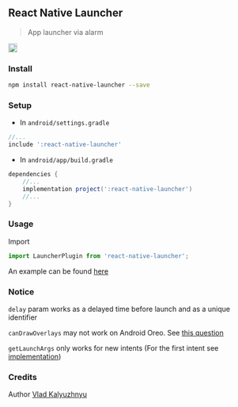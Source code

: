 ## React Native Launcher
> App launcher via alarm

<a href="https://www.npmjs.com/package/react-native-launcher">
  <img src="https://badge.fury.io/js/react-native-launcher.png" height="18" alt="npm version">
</a>

### Install

```bash
npm install react-native-launcher --save
```

### Setup

* In `android/settings.gradle`

```gradle
//...
include ':react-native-launcher'
```

* In `android/app/build.gradle`

```gradle
dependencies {
    //...
    implementation project(':react-native-launcher')
    //...
}
```

### Usage

Import

```typescript
import LauncherPlugin from 'react-native-launcher';
```

An example can be found [here](https://github.com/androidovshchik/react-native-launcher/blob/master/example/App.tsx)

### Notice

`delay` param works as a delayed time before launch and as a unique identifier

`canDrawOverlays` may not work on Android Oreo. See [this question](https://stackoverflow.com/questions/46173460/why-in-android-8-method-settings-candrawoverlays-returns-false-when-user-has)

`getLaunchArgs` only works for new intents (For the first intent see [implementation](https://github.com/androidovshchik/react-native-launcher/blob/master/example/android/app/src/main/java/defpackage/example/MainActivity.kt))

### Credits

Author [Vlad Kalyuzhnyu](https://github.com/androidovshchik)
